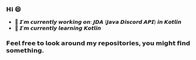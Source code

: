 ### 𝗛𝗶 😄
- 🔭 𝙄’𝙢 𝙘𝙪𝙧𝙧𝙚𝙣𝙩𝙡𝙮 𝙬𝙤𝙧𝙠𝙞𝙣𝙜 𝙤𝙣: 𝙅𝘿𝘼 (𝙅𝙖𝙫𝙖 𝘿𝙞𝙨𝙘𝙤𝙧𝙙 𝘼𝙋𝙄) 𝙞𝙣 𝙆𝙤𝙩𝙡𝙞𝙣
- 🌱 𝙄’𝙢 𝙘𝙪𝙧𝙧𝙚𝙣𝙩𝙡𝙮 𝙡𝙚𝙖𝙧𝙣𝙞𝙣𝙜 𝙆𝙤𝙩𝙡𝙞𝙣
### 𝗙𝗲𝗲𝗹 𝗳𝗿𝗲𝗲 𝘁𝗼 𝗹𝗼𝗼𝗸 𝗮𝗿𝗼𝘂𝗻𝗱 𝗺𝘆 𝗿𝗲𝗽𝗼𝘀𝗶𝘁𝗼𝗿𝗶𝗲𝘀, 𝘆𝗼𝘂 𝗺𝗶𝗴𝗵𝘁 𝗳𝗶𝗻𝗱 𝘀𝗼𝗺𝗲𝘁𝗵𝗶𝗻𝗴.
